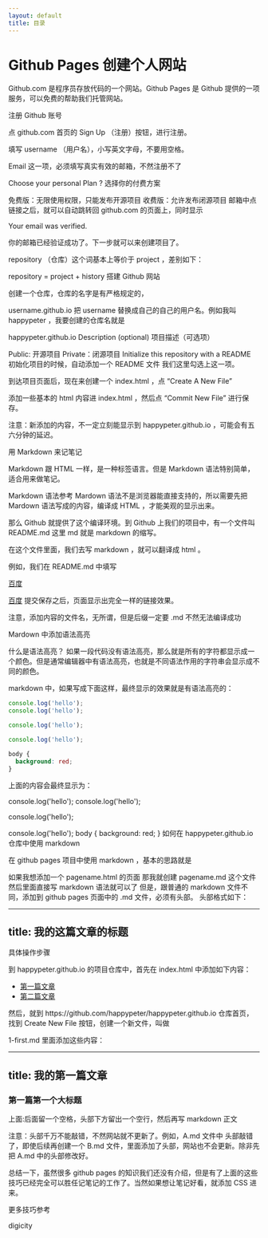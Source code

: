 ```yaml
---
layout: default
title: 目录
---
```




# Github Pages 创建个人网站

Github.com 是程序员存放代码的一个网站。Github Pages 是 Github 提供的一项服务，可以免费的帮助我们托管网站。

注册 Github 账号

点 github.com 首页的 Sign Up （注册）按钮，进行注册。

填写 username （用户名），小写英文字母，不要用空格。

Email 这一项，必须填写真实有效的邮箱，不然注册不了

Choose your personal Plan ? 选择你的付费方案

免费版：无限使用权限，只能发布开源项目
收费版：允许发布闭源项目
邮箱中点链接之后，就可以自动跳转回 github.com 的页面上，同时显示

Your email was verified.

你的邮箱已经验证成功了。下一步就可以来创建项目了。

repository （仓库）这个词基本上等价于 project ，差别如下：

repository = project + history
搭建 Github 网站

创建一个仓库，仓库的名字是有严格规定的，

username.github.io
把 username 替换成自己的自己的用户名。例如我叫 happypeter ，我要创建的仓库名就是

happypeter.github.io
Description (optional) 项目描述（可选项）

Public: 开源项目
Private：闭源项目
Initialize this repository with a README 初始化项目的时候，自动添加一个 README 文件
我们这里勾选上这一项。

到达项目页面后，现在来创建一个 index.html ，点 “Create A New File”

添加一些基本的 html 内容进 index.html ，然后点 “Commit New File” 进行保存。

注意：新添加的内容，不一定立刻能显示到 happypeter.github.io ，可能会有五六分钟的延迟。

用 Markdown 来记笔记

Markdown 跟 HTML 一样，是一种标签语言。但是 Markdown 语法特别简单，适合用来做笔记。

Markdown 语法参考
Mardown 语法不是浏览器能直接支持的，所以需要先把 Mardown 语法写成的内容，编译成 HTML ，才能美观的显示出来。

那么 Github 就提供了这个编译环境。到 Github 上我们的项目中，有一个文件叫 README.md 这里 md 就是 markdown 的缩写。

在这个文件里面，我们去写 markdown ，就可以翻译成 html 。

例如，我们在 README.md 中填写

[百度](http://baidu.com)

<a href="http://baidu.com">百度</a>
提交保存之后，页面显示出完全一样的链接效果。

注意，添加内容的文件名，无所谓，但是后缀一定要 .md 不然无法编译成功

Mardown 中添加语法高亮

什么是语法高亮？ 如果一段代码没有语法高亮，那么就是所有的字符都显示成一个颜色。但是通常编辑器中有语法高亮，也就是不同语法作用的字符串会显示成不同的颜色。

markdown 中，如果写成下面这样，最终显示的效果就是有语法高亮的：

```js
console.log('hello');
console.log('hello');

console.log('hello');

console.log('hello');
```

```css
body {
  background: red;
}
```
上面的内容会最终显示为：

console.log('hello');
console.log('hello');

console.log('hello');

console.log('hello');
body {
  background: red;
}
如何在 happypeter.github.io 仓库中使用 markdown

在 github pages 项目中使用 markdown ，基本的思路就是

如果我想添加一个 pagename.html 的页面
那我就创建 pagename.md 这个文件
然后里面直接写 markdown 语法就可以了
但是，跟普通的 markdown 文件不同，添加到 github pages 页面中的 .md 文件，必须有头部。
头部格式如下：

---
title: 我的这篇文章的标题
---
具体操作步骤

到 happypeter.github.io 的项目仓库中，首先在 index.html 中添加如下内容：

<ul>
  <li>
    <a href="1-first.html">第一篇文章</a>
  </li>
  <li>
    <a href="2-second.html">第二篇文章</a>
  </li>
</ul>
然后，就到 https://github.com/happypeter/happypeter.github.io 仓库首页，找到 Create New File 按钮，创建一个新文件，叫做

1-first.md
里面添加这些内容：

---
title: 我的第一篇文章
---

### 第一篇第一个大标题
上面:后面留一个空格，头部下方留出一个空行，然后再写 markdown 正文

注意：头部千万不能敲错，不然网站就不更新了。例如，A.md 文件中 头部敲错了，即使后续再创建一个 B.md 文件，里面添加了头部，网站也不会更新。除非先把 A.md 中的头部修改好。

总结一下，虽然很多 github pages 的知识我们还没有介绍，但是有了上面的这些技巧已经完全可以胜任记笔记的工作了。当然如果想让笔记好看，就添加 CSS 进来。

更多技巧参考

digicity
